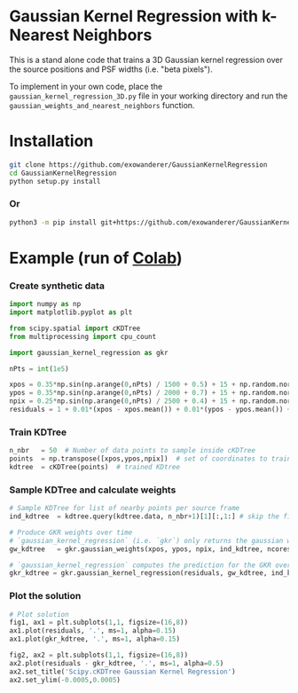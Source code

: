 # Gaussian Kernel Regression with k-Nearest Neighbors

This is a stand alone code that trains a 3D Gaussian kernel regression over the source positions and PSF widths (i.e. "beta pixels").

To implement in your own code, place the `gaussian_kernel_regression_3D.py` file in your working directory and run the `gaussian_weights_and_nearest_neighbors` function.

# Installation 
```bash
git clone https://github.com/exowanderer/GaussianKernelRegression
cd GaussianKernelRegression
python setup.py install
```

### Or

```bash
python3 -m pip install git+https://github.com/exowanderer/GaussianKernelRegression
```

# Example (run of [Colab](https://colab.research.google.com/drive/16SdCh9GDUEL6ghFe6TBWIZdAF0dkvFC-?usp=sharing))

### Create synthetic data
```python
import numpy as np
import matplotlib.pyplot as plt

from scipy.spatial import cKDTree
from multiprocessing import cpu_count

import gaussian_kernel_regression as gkr

nPts = int(1e5)

xpos = 0.35*np.sin(np.arange(0,nPts) / 1500 + 0.5) + 15 + np.random.normal(0,0.2,nPts)
ypos = 0.35*np.sin(np.arange(0,nPts) / 2000 + 0.7) + 15 + np.random.normal(0,0.2,nPts)
npix = 0.25*np.sin(np.arange(0,nPts) / 2500 + 0.4) + 15 + np.random.normal(0,0.2,nPts)
residuals = 1 + 0.01*(xpos - xpos.mean()) + 0.01*(ypos - ypos.mean()) + 0.01*(npix - npix.mean())
```

### Train KDTree
```python
n_nbr   = 50  # Number of data points to sample inside cKDTree
points  = np.transpose([xpos,ypos,npix])  # set of coordinates to train cKDTree
kdtree  = cKDTree(points)  # trained KDtree
```

### Sample KDTree and calculate weights
```python
# Sample KDTree for list of nearby points per source frame
ind_kdtree  = kdtree.query(kdtree.data, n_nbr+1)[1][:,1:] # skip the first one because it's the current point

# Produce GKR weights over time
# `gaussian_kernel_regression` (i.e. `gkr`) only returns the gaussian weights in the indices are provided
gw_kdtree   = gkr.gaussian_weights(xpos, ypos, npix, ind_kdtree, ncores=cpu_count())

# `gaussian_kernel_regression` computes the prediction for the GKR over the residuals
gkr_kdtree = gkr.gaussian_kernel_regression(residuals, gw_kdtree, ind_kdtree)
```

### Plot the solution
```python
# Plot solution
fig1, ax1 = plt.subplots(1,1, figsize=(16,8))
ax1.plot(residuals, '.', ms=1, alpha=0.15)
ax1.plot(gkr_kdtree, '.', ms=1, alpha=0.15)

fig2, ax2 = plt.subplots(1,1, figsize=(16,8))
ax2.plot(residuals - gkr_kdtree, '.', ms=1, alpha=0.5)
ax2.set_title('Scipy.cKDTree Gaussian Kernel Regression')
ax2.set_ylim(-0.0005,0.0005)
```
